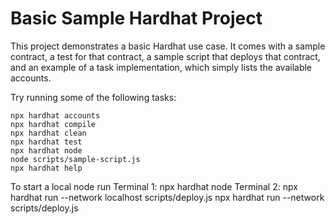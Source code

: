 # Basic Sample Hardhat Project

This project demonstrates a basic Hardhat use case. It comes with a sample contract, a test for that contract, a sample script that deploys that contract, and an example of a task implementation, which simply lists the available accounts.

Try running some of the following tasks:

```shell
npx hardhat accounts
npx hardhat compile
npx hardhat clean
npx hardhat test
npx hardhat node
node scripts/sample-script.js
npx hardhat help
```

To start a local node run
Terminal 1:
    npx hardhat node
Terminal 2:
    npx hardhat run --network localhost scripts/deploy.js
npx hardhat run --network <your-network> scripts/deploy.js



